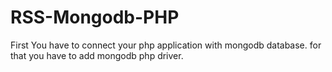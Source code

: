 # RSS-Mongodb-PHP
First You have to connect your php application with mongodb database. for that you have to add mongodb php driver.
